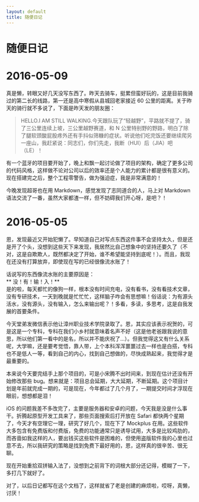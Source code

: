 ```yaml
---
layout: default
title: 随便日记
---  
```


# 随便日记  

# 2016-05-09  
真是懒，转眼又好几天没写东西了。昨天去骑车，挺累但蛮好玩的，这是目前我骑过的第二长的线路，第一还是高中寒假从县城回老家接近 60 公里的距离。关于昨天的骑行就不多说了，下面是昨天发的朋友圈：

> HELLO.I AM STILL WALKING.今天跟队玩了“轻越野”，平路就不提了，骑了三公里连续上坡，三公里越野赛道，和 N 公里特别野的野路，明白了除了腿软颈酸屁股疼外还有手抖似筛糠的症状。听说他们吃完饭还要继续爬另一座山，我赶紧说：同志们，你们先走，我断（HUI）后（JIA）吧（LE）！  

有一个蓝牙的项目要开始了，晚上和飘一起讨论做了项目的架构，确定了更多公司的代码风格，这样做不论对公司以后的效率还是个人能力的累计都是很有意义的。现在搭建完之后，整个工程零警告，做为强迫症，我是非常满意的！  

今晚发现超哥也在用 Markdown，感觉发现了志同道合的人，马上对 Markdown 语法交流了一番，虽然大家都渣一样，但不妨碍我们开心呀，是吧？！

# 2016-05-05  
恩，发现最近又开始犯懒了。早知道自己对写点东西这件事不会坚持太久，但是还是开了个头，没想到这些天下来发现，我居然比自己想象中的坚持还要久了（不对，这是自欺欺人，既然都决定了开始，谁不希望能坚持到底呢！）。而且，我现在还没有打算放弃，即使现在写的已经很像流水账了！  

话说写的东西像流水账的主要原因是：  
** 没！有！输！入！**  
是的啦，每天都忙的像狗一样，根本没有时间充电，没有看书，没有看技术文章，没有专研技术，一天到晚就是忙忙忙，这样脑子咋会有思想嘛！俗话说：为有源头活水，没有源头，没有输入，怎么来输出呢？！多看，多读，多思考，这是自我发展的首要条件。  

今天堂弟发微信表示他让漳州职业技术学院录取了。恩，其实应该表示祝贺的，可是这是一个专科，专科在我们小乡村就意味着名声不好（这是他老爸跟我说的意思，所以他们第一看中的是名，所以并不能庆祝了...）。但我觉得这又有什么关系呢，大学嘛，还是要考觉悟，靠人带，上个本科浑浑噩噩过去一样也是白搭，专科也不是低人一等，看到自己的内心，找到自己想做的，尽快成熟起来，我觉得才是最重要的。  

本来说今天要完结手上那个项目的，可是小宋腾不出时间来，到现在估计还没有开始修改那些 bug。想来就是：项目总会延期，大大延期，不断延期。这个项目计划是年前就完成一期的，可是现在，今年都过了几个月了，一期提交时间才浮现在眼前，想想都是泪！  

iOS 的问题我差不多改完了，主要是服务器和安卓的问题，今天我是没是什么事干。折腾起原型开发工具来了，那些页面搜索后打开放在 Safari 都快两个星期了，今天才有空理它一理，研究了好几个，现在下了 Mockplus 在用。这些软件大多包含有免费版和付费版，免费的功能通常只是诱导试用，大多是比较鸡肋的，而吝啬如我这样的人，要出钱买这些软件是困难的，但使用盗版软件我的心里也过意不去，所以我研究的策略是找到免费下最好用的，恩，这样真的很辛苦、很无聊。  

现在开始重拾双拼输入法了，没想到之前背下的词根大部分还记得，模糊了一下，多打几下就好了。  

对了，以后日记都写在这个文档了，这样就省了老是创建的麻烦啦，哎呀，真懒，讨厌！
